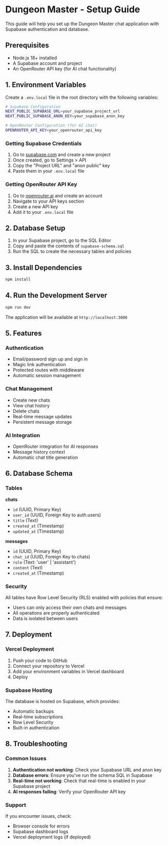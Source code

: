 # Dungeon Master - Setup Guide

This guide will help you set up the Dungeon Master chat application with Supabase authentication and database.

## Prerequisites

- Node.js 18+ installed
- A Supabase account and project
- An OpenRouter API key (for AI chat functionality)

## 1. Environment Variables

Create a `.env.local` file in the root directory with the following variables:

```bash
# Supabase Configuration
NEXT_PUBLIC_SUPABASE_URL=your_supabase_project_url
NEXT_PUBLIC_SUPABASE_ANON_KEY=your_supabase_anon_key

# OpenRouter Configuration (for AI chat)
OPENROUTER_API_KEY=your_openrouter_api_key
```

### Getting Supabase Credentials

1. Go to [supabase.com](https://supabase.com) and create a new project
2. Once created, go to Settings > API
3. Copy the "Project URL" and "anon public" key
4. Paste them in your `.env.local` file

### Getting OpenRouter API Key

1. Go to [openrouter.ai](https://openrouter.ai) and create an account
2. Navigate to your API keys section
3. Create a new API key
4. Add it to your `.env.local` file

## 2. Database Setup

1. In your Supabase project, go to the SQL Editor
2. Copy and paste the contents of `supabase-schema.sql`
3. Run the SQL to create the necessary tables and policies

## 3. Install Dependencies

```bash
npm install
```

## 4. Run the Development Server

```bash
npm run dev
```

The application will be available at `http://localhost:3000`

## 5. Features

### Authentication
- Email/password sign up and sign in
- Magic link authentication
- Protected routes with middleware
- Automatic session management

### Chat Management
- Create new chats
- View chat history
- Delete chats
- Real-time message updates
- Persistent message storage

### AI Integration
- OpenRouter integration for AI responses
- Message history context
- Automatic chat title generation

## 6. Database Schema

### Tables

**chats**
- `id` (UUID, Primary Key)
- `user_id` (UUID, Foreign Key to auth.users)
- `title` (Text)
- `created_at` (Timestamp)
- `updated_at` (Timestamp)

**messages**
- `id` (UUID, Primary Key)
- `chat_id` (UUID, Foreign Key to chats)
- `role` (Text: 'user' | 'assistant')
- `content` (Text)
- `created_at` (Timestamp)

### Security

All tables have Row Level Security (RLS) enabled with policies that ensure:
- Users can only access their own chats and messages
- All operations are properly authenticated
- Data is isolated between users

## 7. Deployment

### Vercel Deployment

1. Push your code to GitHub
2. Connect your repository to Vercel
3. Add your environment variables in Vercel dashboard
4. Deploy

### Supabase Hosting

The database is hosted on Supabase, which provides:
- Automatic backups
- Real-time subscriptions
- Row Level Security
- Built-in authentication

## 8. Troubleshooting

### Common Issues

1. **Authentication not working**: Check your Supabase URL and anon key
2. **Database errors**: Ensure you've run the schema SQL in Supabase
3. **Real-time not working**: Check that real-time is enabled in your Supabase project
4. **AI responses failing**: Verify your OpenRouter API key

### Support

If you encounter issues, check:
- Browser console for errors
- Supabase dashboard logs
- Vercel deployment logs (if deployed) 